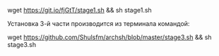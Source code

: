 wget https://git.io/fjGtT/stage1.sh && sh stage1.sh

Установка 3-й части производится из терминала командой:

wget https://github.com/Shulsfm/archsh/blob/master/stage3.sh && sh stage3.sh
